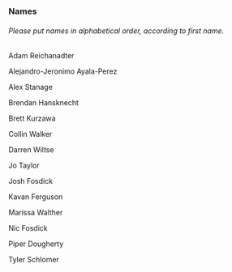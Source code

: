 ### Names
###### *Please put names in alphabetical order, according to first name.*

Adam Reichanadter

Alejandro-Jeronimo Ayala-Perez

Alex Stanage

Brendan Hansknecht

Brett Kurzawa

Collin Walker

Darren Wiltse

Jo Taylor

Josh Fosdick

Kavan Ferguson

Marissa Walther

Nic Fosdick

Piper Dougherty

Tyler Schlomer
